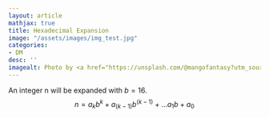 ```yaml
---
layout: article
mathjax: true
title: Hexadecimal Expansion
image: "/assets/images/img_test.jpg"
categories:
- DM
desc: '' 
imagealt: Photo by <a href="https://unsplash.com/@mangofantasy?utm_source=unsplash&utm_medium=referral&utm_content=creditCopyText">Tim Johnson</a> on <a href="https://unsplash.com/s/photos/logic?utm_source=unsplash&utm_medium=referral&utm_content=creditCopyText">Unsplash</a>
---
```


An integer n will be expanded with $b = 16$.
$$n = {a_k}{b^k} + {a_{(k-1)}}{b^{(k-1)}} + \dots {a_1}{b} + a_0$$